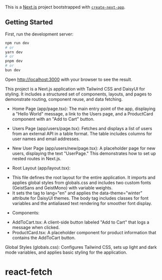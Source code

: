This is a [Next.js](https://nextjs.org) project bootstrapped with [`create-next-app`](https://nextjs.org/docs/app/api-reference/cli/create-next-app).

## Getting Started

First, run the development server:

```bash
npm run dev
# or
yarn dev
# or
pnpm dev
# or
bun dev
```

Open [http://localhost:3000](http://localhost:3000) with your browser to see the result.

This project is a Next.js application with Tailwind CSS and DaisyUI for styling. It includes a structured set of components, layouts, and pages to demonstrate routing, component reuse, and data fetching.

- Home Page (app/page.tsx): The main entry point of the app, displaying a "Hello World" message, a link to the Users page, and a ProductCard component with an "Add to Cart" button.

- Users Page (app/users/page.tsx): Fetches and displays a list of users from an external API in a table format. The table includes columns for user names and email addresses.

- New User Page (app/users/new/page.tsx): A placeholder page for new users, displaying the text "UserPage." This demonstrates how to set up nested routes in Next.js.

- Root Layout (app/layout.tsx):

* This file defines the root layout for the entire application. It imports and applies global styles from globals.css and includes two custom fonts (GeistSans and GeistMono) with variable weights.
* It sets the <html> tag to lang="en" and applies the data-theme="winter" attribute for DaisyUI themes. The body tag includes classes for font variables and the antialiased text rendering for smoother font display.

- Components:

* AddToCart.tsx: A client-side button labeled "Add to Cart" that logs a message when clicked.
* ProductCard.tsx: A placeholder component for product information that contains the AddToCart button.

Global Styles (globals.css): Configures Tailwind CSS, sets up light and dark mode variables, and applies basic styling for the application.
# react-fetch
